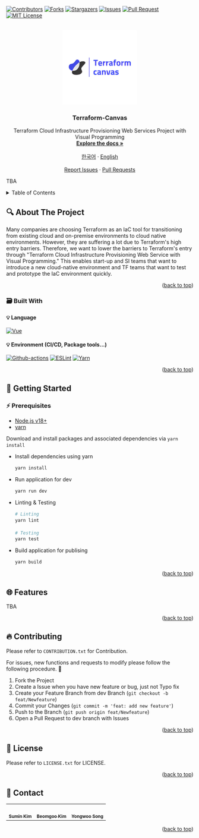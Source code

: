 <!-- Improved compatibility of back to top link: See: https://github.com/othneildrew/Best-README-Template/pull/73 -->
<a name="readme-top"></a>
[![Contributors][contributors-shield]][contributors-url] [![Forks][forks-shield]][forks-url] [![Stargazers][stars-shield]][stars-url] [![Issues][issues-shield]][issues-url] [![Pull Request][pr-shield]][pr-url] [![MIT License][license-shield]][license-url]



<!-- PROJECT LOGO -->
<br />
<div align="center">
  <a href="https://github.com/Terraform-Canvas/front-end">
    <img src="./images/canvas-logo.jpg" alt="Logo" width="200" height="200">
  </a>

<h3 align="center">Terraform-Canvas</h3>

  <p align="center">
    Terraform Cloud Infrastructure Provisioning Web Services Project with Visual Programming
    <br />
    <a href="https://facerain.notion.site/e393c21c423e46318f1dd21a3a9ed428?v=cf7ba34920154548a7d0303f27c7710b&pvs=4"><strong>Explore the docs »</strong></a>
    <br />
    <br />
    <a href="https://github.com/Terraform-Canvas/front-end/README_kor.md">한국어</a>
    ·
    <a href="https://github.com/Terraform-Canvas/front-end/README.md">English</a>
    <br />
    <br />
    <a href="https://github.com/Terraform-Canvas/front-end/issues">Report Issues</a>
    ·
    <a href="https://github.com/Terraform-Canvas/front-end/pulls">Pull Requests</a>
  </p>
</div>



<!-- TABLE OF CONTENTS -->
TBA
<details>
  <summary>Table of Contents</summary>
  <ol>
    <li>
      <a href="#about-the-project">About The Project</a>
      <ul>
        <li><a href="#built-with">Built With</a></li>
      </ul>
    </li>
    <li>
      <a href="#getting-started">Getting Started</a>
      <ul>
        <li><a href="#prerequisites">Prerequisites</a></li>
        <li><a href="#configuration">Configuration</a></li>
      </ul>
    </li>
    <li><a href="#architecture">Architecture</a></li>
    <li><a href="#rest-api">REST API</a></li>
    <li><a href="#contributing">Contributing</a></li>
    <li><a href="#license">License</a></li>
    <li><a href="#contact">Contact</a></li>
  </ol>
</details>



<!-- ABOUT THE PROJECT -->
## :mag: About The Project
Many companies are choosing Terraform as an IaC tool for transitioning from existing cloud and on-premise environments to cloud native environments. However, they are suffering a lot due to Terraform's high entry barriers. Therefore, we want to lower the barriers to Terraform's entry through "Terraform Cloud Infrastructure Provisioning Web Service with Visual Programming." This enables start-up and SI teams that want to introduce a new cloud-native environment and TF teams that want to test and prototype the IaC environment quickly.

<p align="right">(<a href="#readme-top">back to top</a>)</p>



### :card_file_box: Built With
#### :bulb: Language
[![Vue][Vue]][Vue-url]
#### :bulb: Environment (CI/CD, Package tools...)
[![Github-actions][Github-actions]][Github-actions-url] [![ESLint][ESLint]][ESLint-url] [![Yarn][Yarn]][Yarn-url]

<p align="right">(<a href="#readme-top">back to top</a>)</p>



<!-- GETTING STARTED -->
## :rocket: Getting Started

### :zap: Prerequisites
- [Node.js v18+](https://nodejs.org/)
- [yarn](https://yarnpkg.com/)

Download and install packages and associated dependencies via `yarn install`
* Install dependencies using yarn
  
  ```sh
  yarn install
  ```
* Run application for dev
  
  ```sh
  yarn run dev
  ```
* Linting & Testing
  
  ```sh
  # Linting
  yarn lint

  # Testing
  yarn test
  ```
* Build application for publising

  ```sh
  yarn build
  ```


<p align="right">(<a href="#readme-top">back to top</a>)</p>





## :globe_with_meridians: Features
TBA

<p align="right">(<a href="#readme-top">back to top</a>)</p>


<!-- CONTRIBUTING -->
## :fire: Contributing
Please refer to `CONTRIBUTION.txt` for Contribution.

For issues, new functions and requests to modify please follow the following procedure. 🥰

1. Fork the Project
2. Create a Issue when you have new feature or bug, just not Typo fix
3. Create your Feature Branch from dev Branch (`git checkout -b feat/Newfeature`)
4. Commit your Changes (`git commit -m 'feat: add new feature'`)
5. Push to the Branch (`git push origin feat/Newfeature`)
6. Open a Pull Request to dev branch with Issues

<p align="right">(<a href="#readme-top">back to top</a>)</p>



<!-- LICENSE -->
## :closed_lock_with_key: License
Please refer to `LICENSE.txt` for LICENSE.
<p align="right">(<a href="#readme-top">back to top</a>)</p>



<!-- CONTACT -->
## :speech_balloon: Contact

<table>
  <tbody>
    <tr>
      <td align="center"><a href="https://github.com/Eeap"><img src="https://avatars.githubusercontent.com/u/42088290?v=4" width="100px;" alt=""/><br /><sub><b>Sumin Kim</b></sub></a></td>
            <td align="center"><a href="https://github.com/BambooKim"><img src="https://avatars.githubusercontent.com/u/42964867?v=4" width="100px;" alt=""/><br /><sub><b>Beomgoo Kim</b></sub></a></td>
      <td align="center"><a href="https://github.com/FacerAin"><img src="https://avatars.githubusercontent.com/u/16442978?v=4" width="100px;" alt=""/><br /><sub><b>Yongwoo Song</b></sub></a></td>
    </tr>
  </tobdy>
</table>

<p align="right">(<a href="#readme-top">back to top</a>)</p>


<!-- MARKDOWN LINKS & IMAGES -->
<!-- https://www.markdownguide.org/basic-syntax/#reference-style-links -->
[contributors-shield]: https://img.shields.io/github/contributors/Terraform-Canvas/front-end.svg?style=flat
[contributors-url]: https://github.com/Terraform-Canvas/front-end/graphs/contributors
[forks-shield]: https://img.shields.io/github/forks/Terraform-Canvas/front-end.svg?style=flat
[forks-url]: https://github.com/Terraform-Canvas/front-end/network/members
[stars-shield]: https://img.shields.io/github/stars/Terraform-Canvas/front-end.svg?style=flat
[stars-url]: https://github.com/Terraform-Canvas/front-end/stargazers
[issues-shield]: https://img.shields.io/github/issues/Terraform-Canvas/front-end.svg?style=flat
[issues-url]: https://github.com/Terraform-Canvas/front-end/issues
[pr-url]: https://github.com/Terraform-Canvas/front-end/pulls
[pr-shield]: https://img.shields.io/github/issues-pr/Terraform-Canvas/front-end.svg?style=flat
[license-shield]: https://img.shields.io/github/license/Terraform-Canvas/front-end.svg?style=flat
[license-url]: https://github.com/Terraform-Canvas/front-end/blob/master/LICENSE.txt

[Yarn]: https://img.shields.io/badge/yarn-%232C8EBB.svg?style=flat&logo=yarn&logoColor=white
[Yarn-url]: https://yarnpkg.com/
[ESLint]: https://img.shields.io/badge/ESLint-4B3263?style=flat&logo=eslint&logoColor=white
[ESLint-url]: https://eslint.org/
[Vue]: https://img.shields.io/badge/Vue.js-35495E?style=flat&logo=vuedotjs&logoColor=white
[Vue-url]: https://vuejs.org/
[Go]: https://img.shields.io/badge/Go-00ADD8?style=flat&logo=Go&logoColor=white
[Go-url]: https://go.dev/
[Terraform]: https://img.shields.io/badge/Terraform-430098?style=flat&logo=Terraform&logoColor=white
[Terraform-url]: https://www.terraform.io/
[aws]: https://img.shields.io/badge/AmazonAWS-232F3E?style=flat&logo=AmazonAWS&logoColor=white
[aws-url]: https://aws.amazon.com/
[OCI]: https://img.shields.io/badge/Oracle-F80000?style=flat&logo=oracle&logoColor=black
[OCI-url]: https://www.oracle.com/kr/cloud/
[Kubernetes]: https://img.shields.io/badge/Kubernetes-326CE5?style=flat&logo=Kubernetes&logoColor=white
[Kubernetes-url]: https://kubernetes.io/ko/
[Github-actions]: https://img.shields.io/badge/GitHub_Actions-2088FF?style=flat&logo=github-actions&logoColor=white
[Github-actions-url]: https://github.com/features/actions
[Helm]: https://img.shields.io/badge/Helm-326CE5?style=flat&logo=Helm&logoColor=white
[Helm-url]: https://helm.sh/
[Accordian]: https://img.shields.io/badge/Accordian-430098?style=flat&logo=Accordian&logoColor=white
[Accordian-url]: https://accordions.co.kr/
